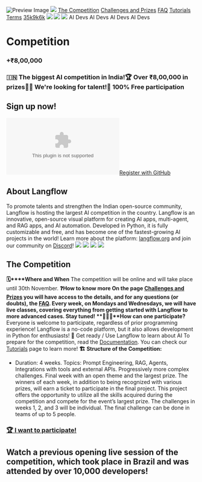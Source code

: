 ![Preview Image](https://framerusercontent.com/images/HBA5vNT8jvHlhjxkuAYiRS2WLWE.jpg)
[![](https://framerusercontent.com/images/aPtLvraX9agw6nlGOAOwxlRHtKI.svg)](https://www.langflow.org/pt/<./old-home>)
[The Competition](https://www.langflow.org/pt/<./aidevs-india>)
[Challenges and Prizes](https://www.langflow.org/pt/<./aidevs-india/challenges>)
[FAQ](https://www.langflow.org/pt/<./aidevs-india/faq>)
[Tutorials](https://www.langflow.org/pt/<./aidevs-india/tutorials>)
[Terms](https://www.langflow.org/pt/<./>)
[35k](https://www.langflow.org/pt/<https:/bit.ly/langflow>)[9k](https://www.langflow.org/pt/<https:/bit.ly/langflow-discord>)[6k](https://www.langflow.org/pt/<https:/twitter.com/langflow_ai>)
[![](https://framerusercontent.com/images/aPtLvraX9agw6nlGOAOwxlRHtKI.svg)](https://www.langflow.org/pt/<./old-home>)
[![](https://framerusercontent.com/images/aPtLvraX9agw6nlGOAOwxlRHtKI.svg)](https://www.langflow.org/pt/<./old-home>)
![](https://framerusercontent.com/images/XsXHkHpEp361famMUwzS6j9QHo.png)
AI Devs 
AI Devs 
AI Devs 
AI Devs 
# Competition
### **+₹8,00,000**
### 🇮🇳 The biggest AI competition in India!🏆 Over ₹8,00,000 in prizes👨‍💻 We're looking for talent!💸 100% Free participation
## Sign up now!
[![Logo](https://logo.clearbit.com/GitHub.com?size=500)Register with GitHub](https://www.langflow.org/pt/<https:/github.com/login/oauth/authorize?client_id=Ov23liUkrDo4QoHNgF6Y&scope=user:email&state=https://www.langflow.org/aidevs-india/step2>)
## About Langflow
To promote talents and strengthen the Indian open-source community, Langflow is hosting the largest AI competition in the country.
Langflow is an innovative, open-source visual platform for creating AI apps, multi-agent, and RAG apps, and AI automation. Developed in Python, it is fully customizable and free, and has become one of the fastest-growing AI projects in the world!
Learn more about the platform: [langflow.org](https://www.langflow.org/pt/<http:/langflow.org/>) and join our community on [Discord](https://www.langflow.org/pt/<https:/discord.gg/ZGrjF4v2N6>)!
![](https://framerusercontent.com/images/rP8cFrmc6wmM2qJd6xRuGqRy4JU.png?scale-down-to=1024)
![](https://framerusercontent.com/images/rP8cFrmc6wmM2qJd6xRuGqRy4JU.png?scale-down-to=1024)
![](https://framerusercontent.com/images/rP8cFrmc6wmM2qJd6xRuGqRy4JU.png?scale-down-to=1024)
![](https://framerusercontent.com/images/rP8cFrmc6wmM2qJd6xRuGqRy4JU.png?scale-down-to=1024)
## The Competition
**🗓️****Where and When**
The competition will be online and will take place until 30th November.
**❓****How to know more**
On the page [Challenges and Prizes](https://www.langflow.org/pt/<./>) you will have access to the details, and for any questions (or doubts), the [FAQ](https://www.langflow.org/pt/<./>). Every week, on Mondays and Wednesdays, we will have live classes, covering everything from getting started with Langflow to more advanced cases. Stay tuned!
**🦸🏼‍♂️****How can one participate?**
Everyone is welcome to participate, regardless of prior programming experience! Langflow is a no-code platform, but it also allows development in Python for enthusiasts!
**🧠** Get ready / Use Langflow to learn about AI
To prepare for the competition, read the [Documentation](https://www.langflow.org/pt/<https:/docs.langflow.org/>). You can check our [Tutorials](https://www.langflow.org/pt/<./>) page to learn more!
**🏗️ Structure of the Competition:**
  * Duration: 4 weeks.
Topics: Prompt Engineering, RAG, Agents, Integrations with tools and external APIs.
Progressively more complex challenges.
Final week with an open theme and the largest prize.
The winners of each week, in addition to being recognized with various prizes, will earn a ticket to participate in the final project. This project offers the opportunity to utilize all the skills acquired during the competition and compete for the event’s largest prize.
The challenges in weeks 1, 2, and 3 will be individual. The final challenge can be done in teams of up to 5 people.


### [🏆 I want to participate!](https://www.langflow.org/pt/<./aidevs-india>)
## Watch a previous opening live session of the competition, which took place in Brazil and was attended by over 10,000 developers!
